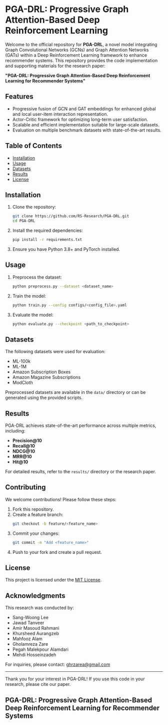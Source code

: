 # PGA-DRL: Progressive Graph Attention-Based Deep Reinforcement Learning

Welcome to the official repository for **PGA-DRL**, a novel model integrating Graph Convolutional Networks (GCNs) and Graph Attention Networks (GATs) within a Deep Reinforcement Learning framework to enhance recommender systems. This repository provides the code implementation and supporting materials for the research paper:

**"PGA-DRL: Progressive Graph Attention-Based Deep Reinforcement Learning for Recommender Systems"**

## Features
- Progressive fusion of GCN and GAT embeddings for enhanced global and local user-item interaction representation.
- Actor-Critic framework for optimizing long-term user satisfaction.
- Scalable and efficient implementation suitable for large-scale datasets.
- Evaluation on multiple benchmark datasets with state-of-the-art results.

## Table of Contents
- [Installation](#installation)
- [Usage](#usage)
- [Datasets](#datasets)
- [Results](#results)
- [License](#license)

## Installation

1. Clone the repository:
   ```bash
   git clone https://github.com/RS-Research/PGA-DRL.git
   cd PGA-DRL
   ```

2. Install the required dependencies:
   ```bash
   pip install -r requirements.txt
   ```

3. Ensure you have Python 3.8+ and PyTorch installed.

## Usage

1. Preprocess the dataset:
   ```bash
   python preprocess.py --dataset <dataset_name>
   ```

2. Train the model:
   ```bash
   python train.py --config configs/<config_file>.yaml
   ```

3. Evaluate the model:
   ```bash
   python evaluate.py --checkpoint <path_to_checkpoint>
   ```

## Datasets
The following datasets were used for evaluation:
- ML-100k
- ML-1M
- Amazon Subscription Boxes
- Amazon Magazine Subscriptions
- ModCloth

Preprocessed datasets are available in the `data/` directory or can be generated using the provided scripts.

## Results
PGA-DRL achieves state-of-the-art performance across multiple metrics, including:
- **Precision@10**
- **Recall@10**
- **NDCG@10**
- **MRR@10**
- **Hit@10**

For detailed results, refer to the `results/` directory or the research paper.

## Contributing
We welcome contributions! Please follow these steps:
1. Fork this repository.
2. Create a feature branch:
   ```bash
   git checkout -b feature/<feature_name>
   ```
3. Commit your changes:
   ```bash
   git commit -m "Add <feature_name>"
   ```
4. Push to your fork and create a pull request.

## License
This project is licensed under the [MIT License](LICENSE).

## Acknowledgments
This research was conducted by:
- Sang-Woong Lee
- Jawad Tanveer
- Amir Masoud Rahmani
- Khursheed Aurangzeb
- Mahfooz Alam
- Gholamreza Zare
- Pegah Malekpour Alamdari
- Mehdi Hosseinzadeh

For inquiries, please contact: [ghrzarea@gmail.com](mailto:ghrzarea@gmail.com)

---
Thank you for your interest in PGA-DRL! If you use this code in your research, please cite our paper.
## PGA-DRL: Progressive Graph Attention-Based Deep Reinforcement Learning for Recommender Systems

